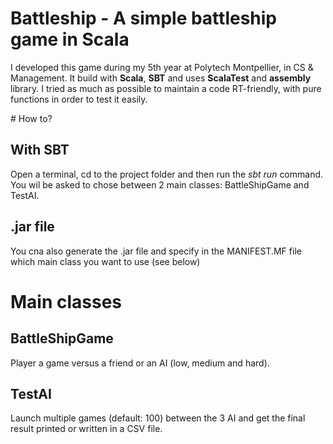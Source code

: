 # Battleship - A simple battleship game in Scala
I developed this game during my 5th year at Polytech Montpellier, in CS & Management. It build with **Scala**, **SBT** and uses **ScalaTest** and **assembly** library. I tried as much as possible to maintain a code RT-friendly, with pure functions in order to test it easily. 

# How to? 
## With SBT 
Open a terminal, cd to the project folder and then run the *sbt run* command. You wil be asked to chose between 2 main classes: BattleShipGame and TestAI. 

## .jar file
You cna also generate the .jar file and specify in the MANIFEST.MF file which main class you want to use (see below)

# Main classes
## BattleShipGame
Player a game versus a friend or an AI (low, medium and hard).

## TestAI
Launch multiple games (default: 100) between the 3 AI and get the final result printed or written in a CSV file. 
